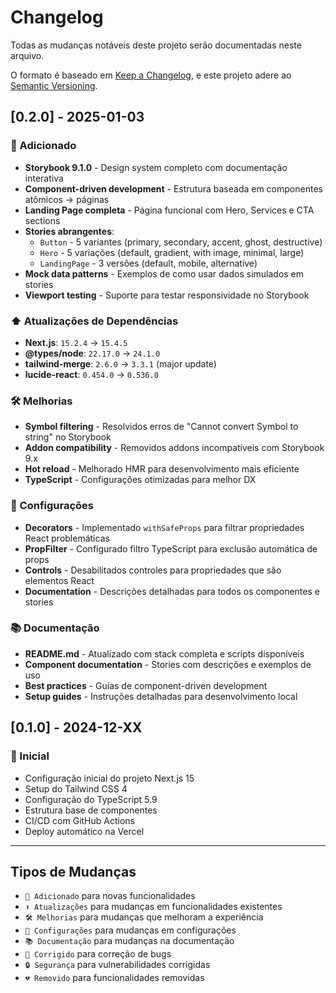 # Changelog

Todas as mudanças notáveis deste projeto serão documentadas neste arquivo.

O formato é baseado em [Keep a Changelog](https://keepachangelog.com/pt-BR/1.0.0/),
e este projeto adere ao [Semantic Versioning](https://semver.org/lang/pt-BR/).

## [0.2.0] - 2025-01-03

### 🎉 Adicionado

- **Storybook 9.1.0** - Design system completo com documentação interativa
- **Component-driven development** - Estrutura baseada em componentes atômicos → páginas
- **Landing Page completa** - Página funcional com Hero, Services e CTA sections
- **Stories abrangentes**:
  - `Button` - 5 variantes (primary, secondary, accent, ghost, destructive)
  - `Hero` - 5 variações (default, gradient, with image, minimal, large)
  - `LandingPage` - 3 versões (default, mobile, alternative)
- **Mock data patterns** - Exemplos de como usar dados simulados em stories
- **Viewport testing** - Suporte para testar responsividade no Storybook

### ⬆️ Atualizações de Dependências

- **Next.js**: `15.2.4` → `15.4.5`
- **@types/node**: `22.17.0` → `24.1.0`
- **tailwind-merge**: `2.6.0` → `3.3.1` (major update)
- **lucide-react**: `0.454.0` → `0.536.0`

### 🛠️ Melhorias

- **Symbol filtering** - Resolvidos erros de "Cannot convert Symbol to string" no Storybook
- **Addon compatibility** - Removidos addons incompatíveis com Storybook 9.x
- **Hot reload** - Melhorado HMR para desenvolvimento mais eficiente
- **TypeScript** - Configurações otimizadas para melhor DX

### 🔧 Configurações

- **Decorators** - Implementado `withSafeProps` para filtrar propriedades React problemáticas
- **PropFilter** - Configurado filtro TypeScript para exclusão automática de props
- **Controls** - Desabilitados controles para propriedades que são elementos React
- **Documentation** - Descrições detalhadas para todos os componentes e stories

### 📚 Documentação

- **README.md** - Atualizado com stack completa e scripts disponíveis
- **Component documentation** - Stories com descrições e exemplos de uso
- **Best practices** - Guias de component-driven development
- **Setup guides** - Instruções detalhadas para desenvolvimento local

## [0.1.0] - 2024-12-XX

### 🎉 Inicial

- Configuração inicial do projeto Next.js 15
- Setup do Tailwind CSS 4
- Configuração do TypeScript 5.9
- Estrutura base de componentes
- CI/CD com GitHub Actions
- Deploy automático na Vercel

---

## Tipos de Mudanças

- `🎉 Adicionado` para novas funcionalidades
- `⬆️ Atualizações` para mudanças em funcionalidades existentes
- `🛠️ Melhorias` para mudanças que melhoram a experiência
- `🔧 Configurações` para mudanças em configurações
- `📚 Documentação` para mudanças na documentação
- `🐛 Corrigido` para correção de bugs
- `🔒 Segurança` para vulnerabilidades corrigidas
- `💔 Removido` para funcionalidades removidas

